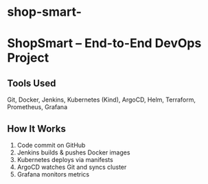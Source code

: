 # shop-smart-

# ShopSmart – End-to-End DevOps Project

## Tools Used
Git, Docker, Jenkins, Kubernetes (Kind), ArgoCD, Helm, Terraform, Prometheus, Grafana

## How It Works
1. Code commit on GitHub
2. Jenkins builds & pushes Docker images
3. Kubernetes deploys via manifests
4. ArgoCD watches Git and syncs cluster
5. Grafana monitors metrics
